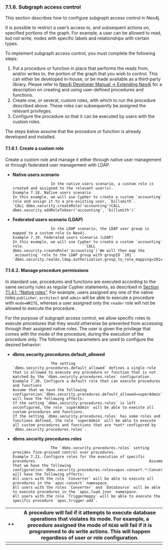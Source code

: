 ### 7.1.6. Subgraph access control                  

This section describes how to configure subgraph access control in Neo4j.

It is possible to restrict a user’s access to, and subsequent actions on, specified portions of the graph.            For example, a user can be allowed to read, but not write, nodes with specific labels and relationships with certain types.         

To implement subgraph access control, you must complete the following steps:

1.  Put a procedure or function in place that performs the reads from, and/or writes to, the portion of the graph that you wish                  to control.                  This can either be developed in-house, or be made available as a third-party library.                  Please refer to [Neo4j Developer Manual → Extending Neo4j](https://neo4j.com/docs/developer-manual/3.1/extending-neo4j/) for a description on creating and using user-defined procedures and functions.               
2.  Create one, or several, custom roles, with which to run the procedure described above.                  These roles can subsequently be assigned the relevant privileges.               
3.  Configure the procedure so that it can be executed by users with the custom roles.

The steps below assume that the procedure or function is already developed and installed.

#### 7.1.6.1. Create a custom role                     

Create a custom role and manage it either through native user management or through federated user management with LDAP.

-   **Native users scenario**

                         In the native users scenario, a custom role is created and assigned to the relevant user(s).                                             Example 7.18. Native users scenario                                                   In this example, we will use Cypher to create a custom `accounting` role and assign it to a pre-existing user, `billsmith`.                           `CALL dbms.security.createRole('accounting')CALL dbms.security.addRoleToUser('accounting', 'billsmith')`                                       

-   **Federated users scenario (LDAP)**

                         In the LDAP scenario, the LDAP user group is mapped to a custom role in Neo4j.                                             Example 7.19. Federated users scenario (LDAP)                                                   In this example, we will use Cypher to create a custom `accounting` role.                           `CALL dbms.security.createRole('accounting')`We will then map the `accounting` role to the LDAP group with groupID `101`.                           `dbms.security.realms.ldap.authorization.group_to_role_mapping=101=accounting`                                       

#### 7.1.6.2. Manage procedure permissions                     

In standard use, procedures and functions are executed according to the same security rules as regular Cypher statements,               as described in [Section 7.1.4.1, “Native roles”](https://neo4j.com/docs/operations-manual/3.3/security/authentication-authorization/native-user-role-management/native-roles/).               For example, users assigned any one of the native roles `publisher`, `architect` and `admin` will be able to execute a procedure with `mode=WRITE`, whereas a user assigned only the `reader` role will not be allowed to execute the procedure.            

For the purpose of subgraph access control, we allow specific roles to execute procedures that they would otherwise be prevented               from accessing through their assigned native roles.               The user is given the privilege that comes with the mode of the procedure, during the execution of the procedure only.               The following two parameters are used to configure the desired behavior:            

-   **dbms.security.procedures.default_allowed**

                         The setting `dbms.security.procedures.default_allowed` defines a single role that is allowed to execute any procedure or function that is not matched by the `dbms.security.procedures.roles` configuration.                                                                  Example 7.20. Configure a default role that can execute procedures and functions                                                   Assume that we have the following configuration:`dbms.security.procedures.default_allowed=superAdmin`This will have the following effects:                                                                                          If the setting `dbms.security.procedures.roles` is left unconfigured, the role `superAdmin` will be able to execute all custom procedures and functions.                                                                  If the setting `dbms.security.procedures.roles` has some roles and functions defined, the role `superAdmin` will be able to execute all custom procedures and functions that are *not* configured by `dbms.security.procedures.roles`.                                                                                                                                                         

-   **dbms.security.procedures.roles**

                         The `dbms.security.procedures.roles` setting provides fine-grained control over procedures.                                                                  Example 7.21. Configure roles for the execution of specific procedures                                                   Assume that we have the following configuration:`dbms.security.procedures.roles=apoc.convert.*:Converter;apoc.load.json.*:Converter,DataSource;apoc.trigger.add:TriggerHappy`This will have the following effects:                                                                                          All users with the role `Converter` will be able to execute all procedures in the `apoc.convert` namespace.                                                                  All users with the roles `Converter` and `DataSource` will be able to execute procedures in the `apoc.load.json` namespace.                                                                  All users with the role `TriggerHappy` will be able to execute the specific procedure `apoc.trigger.add`.                                                                                                                                                         

| **   | A procedure will fail if it attempts to execute database operations that violates its mode.                              For example, a procedure assigned the mode of `READ` will fail if it is programmed to do write actions.                              This will happen regardless of user or role configuration. |
| ---- | ---------------------------------------- |
|      |                                          |